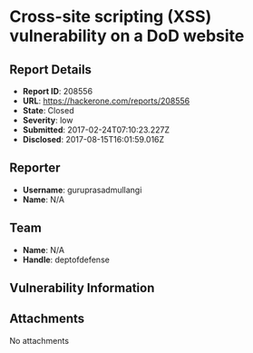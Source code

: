 # Cross-site scripting (XSS) vulnerability on a DoD website

## Report Details
- **Report ID**: 208556
- **URL**: https://hackerone.com/reports/208556
- **State**: Closed
- **Severity**: low
- **Submitted**: 2017-02-24T07:10:23.227Z
- **Disclosed**: 2017-08-15T16:01:59.016Z

## Reporter
- **Username**: guruprasadmullangi
- **Name**: N/A

## Team
- **Name**: N/A
- **Handle**: deptofdefense

## Vulnerability Information


## Attachments
No attachments
